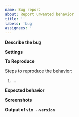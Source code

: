 ```yaml
---
name: Bug report
about: Report unwanted behavior
title: ''
labels: 'bug'
assignees: ''
---
```


<!--
READ THIS BEFORE YOU CONTINUE: please fill in the information below and make
sure to test your bug by using the minimal vimrc provided below. If you can't
reproduce the bug with a minimal vimrc then your issue is mostly not relating to
this plugin, therefore this issue might be closed immediately.

1. Create file `vim-doge.vimrc` with:
```vim
set nocompatible
set runtimepath^=/path/to/vim-doge
filetype plugin indent on
syntax on
set hidden
```
2. Start (neo)vim with command: `vim -u vim-doge.vimrc`
3. Test whether you can still run into the problem.
-->

**Describe the bug**

<!--
A clear and concise description of what the bug is. Provide the scenarios if
you're reporting an issue for a certain expression that doesn't (properly)
generate documentation.
-->

**Settings**

<!--
If applicable, describe your custom DoGe settings like so:

```vim
let g:doge_mapping = '<Leader>f'
```
-->

**To Reproduce**

Steps to reproduce the behavior:

1. ...

**Expected behavior**

<!--
A clear and concise description of what you expected to happen.
-->

**Screenshots**

<!--
If applicable, add screenshots to help explain your problem.
-->

**Output of `vim --version`**

<!--
Run `vim --version` on the command-line and paste the output here.
-->
